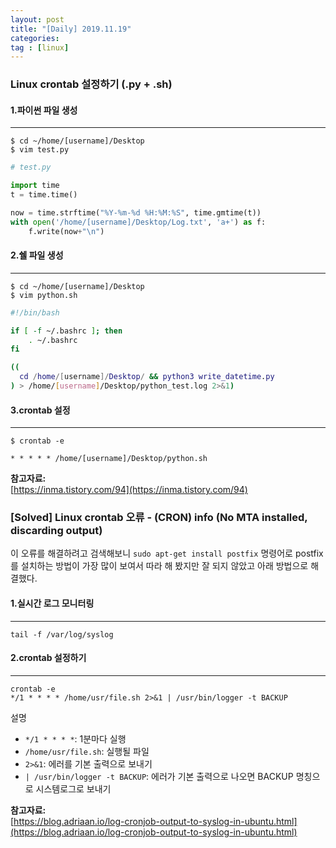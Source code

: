 ```yaml
---
layout: post
title: "[Daily] 2019.11.19"
categories: 
tag : [linux]
---
```


### Linux crontab 설정하기 (.py + .sh)

#### 1.파이썬 파일 생성
---
`$ cd ~/home/[username]/Desktop`  
`$ vim test.py`  

```python
# test.py

import time
t = time.time()

now = time.strftime("%Y-%m-%d %H:%M:%S", time.gmtime(t))
with open('/home/[username]/Desktop/Log.txt', 'a+') as f:
    f.write(now+"\n")
```

#### 2.쉘 파일 생성
---
`$ cd ~/home/[username]/Desktop`  
`$ vim python.sh`

```bash
#!/bin/bash

if [ -f ~/.bashrc ]; then
    . ~/.bashrc
fi

((
  cd /home/[username]/Desktop/ && python3 write_datetime.py
) > /home/[username]/Desktop/python_test.log 2>&1)
```

#### 3.crontab 설정
---
`$ crontab -e`

```
* * * * * /home/[username]/Desktop/python.sh
```
**참고자료:**  
[https://inma.tistory.com/94](https://inma.tistory.com/94)

>

### [Solved] Linux crontab 오류 - (CRON) info (No MTA installed, discarding output)

이 오류를 해결하려고 검색해보니 `sudo apt-get install postfix` 명령어로 postfix를 설치하는 방법이 가장 많이 보여서 따라 해 봤지만 잘 되지 않았고 아래 방법으로 해결했다.  

#### 1.실시간 로그 모니터링
---   
`tail -f /var/log/syslog`  

#### 2.crontab 설정하기
---  
`crontab -e`   
`*/1 * * * * /home/usr/file.sh 2>&1 | /usr/bin/logger -t BACKUP`

설명  
- `*/1 * * * *`: 1분마다 실행  
- `/home/usr/file.sh`: 실행될 파일  
- `2>&1`: 에러를 기본 출력으로 보내기  
- `| /usr/bin/logger -t BACKUP`: 에러가 기본 출력으로 나오면 BACKUP 명칭으로 시스템로그로 보내기

**참고자료:**  
[https://blog.adriaan.io/log-cronjob-output-to-syslog-in-ubuntu.html](https://blog.adriaan.io/log-cronjob-output-to-syslog-in-ubuntu.html)